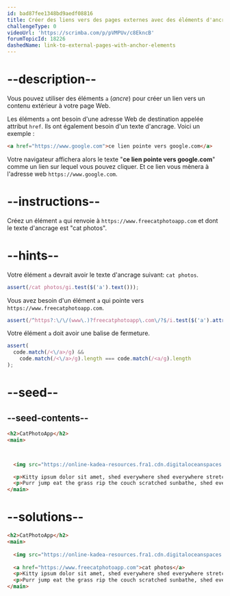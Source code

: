 ```yaml
---
id: bad87fee1348bd9aedf08816
title: Créer des liens vers des pages externes avec des éléments d'ancrage
challengeType: 0
videoUrl: 'https://scrimba.com/p/pVMPUv/c8EkncB'
forumTopicId: 18226
dashedName: link-to-external-pages-with-anchor-elements
---
```


# --description--

Vous pouvez utiliser des éléments `a` (*ancre*) pour créer un lien vers un contenu extérieur à votre page Web.

Les éléments `a` ont besoin d'une adresse Web de destination appelée attribut `href`. Ils ont également besoin d'un texte d'ancrage. Voici un exemple :

```html
<a href="https://www.google.com">ce lien pointe vers google.com</a>
```

Votre navigateur affichera alors le texte "**ce lien pointe vers google.com**" comme un lien sur lequel vous pouvez cliquer. Et ce lien vous mènera à l'adresse web `https://www.google.com`.

# --instructions--

Créez un élément `a` qui renvoie à `https://www.freecatphotoapp.com` et dont le texte d'ancrage est "cat photos".

# --hints--

Votre élément `a` devrait avoir le texte d'ancrage suivant: `cat photos`.

```js
assert(/cat photos/gi.test($('a').text()));
```

Vous avez besoin d'un élément `a` qui pointe vers `https://www.freecatphotoapp.com`.

```js
assert(/^https?:\/\/(www\.)?freecatphotoapp\.com\/?$/i.test($('a').attr('href')));
```

Votre élément `a` doit avoir une balise de fermeture.

```js
assert(
  code.match(/<\/a>/g) &&
    code.match(/<\/a>/g).length === code.match(/<a/g).length
);
```

# --seed--

## --seed-contents--

```html
<h2>CatPhotoApp</h2>
<main>



  <img src="https://online-kadea-resources.fra1.cdn.digitaloceanspaces.com/challenges-resources/relaxing-cat.jpg" alt="Un joli chat orange couché sur le dos.">

  <p>Kitty ipsum dolor sit amet, shed everywhere shed everywhere stretching attack your ankles chase the red dot, hairball run catnip eat the grass sniff.</p>
  <p>Purr jump eat the grass rip the couch scratched sunbathe, shed everywhere rip the couch sleep in the sink fluffy fur catnip scratched.</p>
</main>
```

# --solutions--

```html
<h2>CatPhotoApp</h2>
<main>
  
  <img src="https://online-kadea-resources.fra1.cdn.digitaloceanspaces.com/challenges-resources/relaxing-cat.jpg" alt="Un joli chat orange couché sur le dos.">
  
  <a href="https://www.freecatphotoapp.com">cat photos</a>
  <p>Kitty ipsum dolor sit amet, shed everywhere shed everywhere stretching attack your ankles chase the red dot, hairball run catnip eat the grass sniff.</p>
  <p>Purr jump eat the grass rip the couch scratched sunbathe, shed everywhere rip the couch sleep in the sink fluffy fur catnip scratched.</p>
</main>
```
